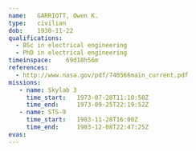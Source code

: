 ```yaml
---
name:	GARRIOTT, Owen K.
type:	civilian
dob:	1930-11-22
qualifications:
  - BSc in electrical engineering
  - PhD in electrical engineering
timeinspace:	69d18h56m
references:
  - http://www.nasa.gov/pdf/740566main_current.pdf
missions:
   - name: Skylab 3
     time_start:   1973-07-28T11:10:50Z
     time_end:     1973-09-25T22:19:52Z
   - name: STS-9
     time_start:   1983-11-28T16:00Z
     time_end:     1983-12-08T22:47:25Z
evas:
---
```

